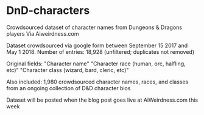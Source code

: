 # DnD-characters
Crowdsourced dataset of character names from Dungeons &amp; Dragons players
Via Aiweirdness.com

Dataset crowdsourced via google form between September 15 2017 and May 1 2018.
Number of entries: 18,928 (unfiltered; duplicates not removed)

Original fields: 
"Character name"
"Character race (human, orc, halfling, etc)"
"Character class (wizard, bard, cleric, etc)"

Also included: 1,980 crowdsourced character names, races, and classes from an ongoing collection of D&D character bios

Dataset will be posted when the blog post goes live at AiWeirdness.com this week
